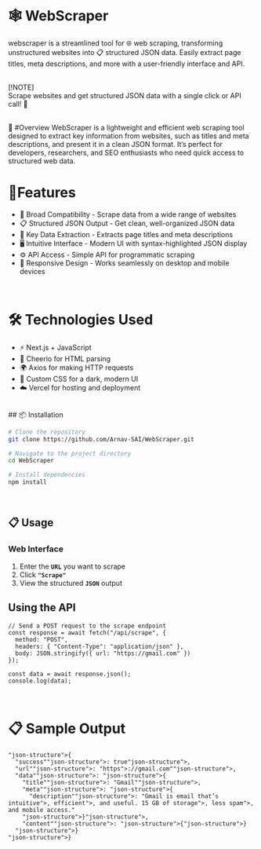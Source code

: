 # 🕸️ WebScraper
webscraper is a streamlined tool for 🌐 web scraping, transforming unstructured websites into 📋 structured JSON data. Easily extract page titles, meta descriptions, and more with a user-friendly interface and API.
<br>
<br>

[!NOTE]<br>
Scrape websites and get structured JSON data with a single click or API call! 🚀


<br>
📖 #Overview
WebScraper is a lightweight and efficient web scraping tool designed to extract key information from websites, such as titles and meta descriptions, and present it in a clean JSON format. It’s perfect for developers, researchers, and SEO enthusiasts who need quick access to structured web data.

<br>

# 🌟Features
- 🔗 Broad Compatibility - Scrape data from a wide range of websites
- 📋 Structured JSON Output - Get clean, well-organized JSON data
- 📝 Key Data Extraction - Extracts page titles and meta descriptions
- 🖥️ Intuitive Interface - Modern UI with syntax-highlighted JSON display
- ⚙️ API Access - Simple API for programmatic scraping
- 📱 Responsive Design - Works seamlessly on desktop and mobile devices
<br>

# 🛠️ Technologies Used
- ⚡ Next.js + JavaScript
- 📄 Cheerio for HTML parsing
- 🌍 Axios for making HTTP requests
- 🎨 Custom CSS for a dark, modern UI
- ☁️ Vercel for hosting and deployment

<br>
## 📦 Installation

```bash
# Clone the repository
git clone https://github.com/Arnav-SAI/WebScraper.git

# Navigate to the project directory
cd WebScraper

# Install dependencies
npm install
```
<br>

## 📋 Usage

### Web Interface

1. Enter the **`URL`** you want to scrape
2. Click **`"Scrape"`**
3. View the structured **`JSON`** output

## Using the API
```
// Send a POST request to the scrape endpoint
const response = await fetch("/api/scrape", {
  method: "POST",
  headers: { "Content-Type": "application/json" },
  body: JSON.stringify({ url: "https://gmail.com" })
});

const data = await response.json();
console.log(data);
```
<br>

# 📋 Sample Output
```
"json-structure">{
  "success""json-structure">: true"json-structure">,
  "url""json-structure">: "https">://gmail.com""json-structure">,
  "data""json-structure">: "json-structure">{
    "title""json-structure">: "Gmail""json-structure">,
    "meta""json-structure">: "json-structure">{
      "description""json-structure">: "Gmail is email that’s intuitive">, efficient">, and useful. 15 GB of storage">, less spam">, and mobile access."
    "json-structure">}"json-structure">,
    "content""json-structure">: "json-structure">{"json-structure">}
  "json-structure">}
"json-structure">}
```
<br>

